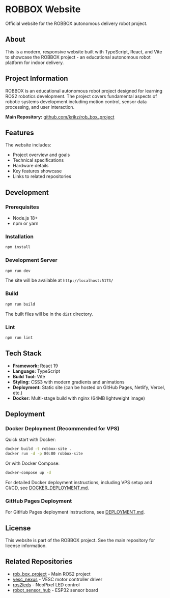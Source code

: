 # ROBBOX Website

Official website for the ROBBOX autonomous delivery robot project.

## About

This is a modern, responsive website built with TypeScript, React, and Vite to showcase the ROBBOX project - an educational autonomous robot platform for indoor delivery.

## Project Information

ROBBOX is an educational autonomous robot project designed for learning ROS2 robotics development. The project covers fundamental aspects of robotic systems development including motion control, sensor data processing, and user interaction.

**Main Repository:** [github.com/krikz/rob_box_project](https://github.com/krikz/rob_box_project)

## Features

The website includes:
- Project overview and goals
- Technical specifications
- Hardware details
- Key features showcase
- Links to related repositories

## Development

### Prerequisites

- Node.js 18+ 
- npm or yarn

### Installation

```bash
npm install
```

### Development Server

```bash
npm run dev
```

The site will be available at `http://localhost:5173/`

### Build

```bash
npm run build
```

The built files will be in the `dist` directory.

### Lint

```bash
npm run lint
```

## Tech Stack

- **Framework:** React 19
- **Language:** TypeScript
- **Build Tool:** Vite
- **Styling:** CSS3 with modern gradients and animations
- **Deployment:** Static site (can be hosted on GitHub Pages, Netlify, Vercel, etc.)
- **Docker:** Multi-stage build with nginx (64MB lightweight image)

## Deployment

### Docker Deployment (Recommended for VPS)

Quick start with Docker:

```bash
docker build -t robbox-site .
docker run -d -p 80:80 robbox-site
```

Or with Docker Compose:

```bash
docker-compose up -d
```

For detailed Docker deployment instructions, including VPS setup and CI/CD, see [DOCKER_DEPLOYMENT.md](DOCKER_DEPLOYMENT.md).

### GitHub Pages Deployment

For GitHub Pages deployment instructions, see [DEPLOYMENT.md](DEPLOYMENT.md).

## License

This website is part of the ROBBOX project. See the main repository for license information.

## Related Repositories

- [rob_box_project](https://github.com/krikz/rob_box_project) - Main ROS2 project
- [vesc_nexus](https://github.com/krikz/vesc_nexus) - VESC motor controller driver
- [ros2leds](https://github.com/krikz/ros2leds) - NeoPixel LED control
- [robot_sensor_hub](https://github.com/krikz/robot_sensor_hub) - ESP32 sensor board
